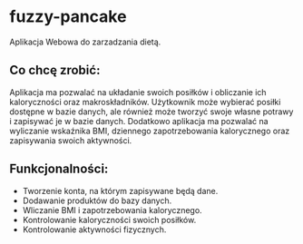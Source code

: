 # fuzzy-pancake
Aplikacja Webowa do zarzadzania dietą.
## Co chcę zrobić:
  Aplikacja ma pozwalać na układanie swoich posiłków i obliczanie ich kaloryczności oraz makroskładników. Użytkownik może wybierać posiłki dostępne w bazie danych, ale również może tworzyć swoje własne potrawy i zapisywać je w bazie danych. Dodatkowo aplikacja ma pozwalać na wyliczanie wskaźnika BMI, dziennego zapotrzebowania kalorycznego oraz zapisywania swoich aktywności.
  
## Funkcjonalności:
- Tworzenie konta, na którym zapisywane będą dane.
- Dodawanie produktów do bazy danych.
- Wliczanie BMI i zapotrzebowania kalorycznego.
- Kontrolowanie kaloryczności swoich posiłków.
- Kontrolowanie aktywności fizycznych.

